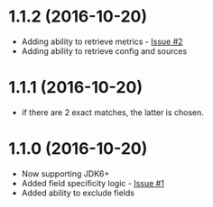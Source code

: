 # 1.1.2 (2016-10-20)

* Adding ability to retrieve metrics - [Issue #2](https://github.com/bohnman/squiggly-filter-jackson/issues/2)
* Adding ability to retrieve config and sources

# 1.1.1 (2016-10-20)

* if there are 2 exact matches, the latter is chosen.

# 1.1.0 (2016-10-20)

* Now supporting JDK6+
* Added field specificity logic  - [Issue #1](https://github.com/bohnman/squiggly-filter-jackson/issues/1)
* Added ability to exclude fields